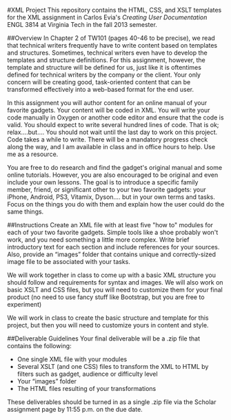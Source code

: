 #XML Project
This repository contains the HTML, CSS, and XSLT templates for the XML assignment in Carlos Evia's *Creating User Documentation* ENGL 3814 at Virginia Tech in the fall 2013 semester.

##Overview
In Chapter 2 of TW101 (pages 40-46 to be precise), we read that technical writers frequently have to write content based on templates and structures. Sometimes, technical writers even have to develop the templates and structure definitions. For this assignment, however, the template and structure will be defined for us, just like it is oftentimes defined for technical writers by the company or the client. Your only concern will be creating good, task-oriented content that can be transformed effectively into a web-based format for the end user.

In this assignment you will author content for an online manual of your favorite gadgets. Your content will be coded in XML. You will write your code manually in Oxygen or another code editor and ensure that the code is valid. You should expect to write several hundred lines of code. That is ok; relax….but…. You should not wait until the last day to work on this project. Code takes a while to write. There will be a mandatory progress check along the way, and I am available in class and in office hours to help. Use me as a resource.

You are free to do research and find the gadget's original manual and some online tutorials. However, you are also encouraged to be original and even include your own lessons. The goal is to introduce a specific family member, friend, or significant other to your two favorite gadgets: your iPhone, Android, PS3, Vitamix, Dyson…. but in your own terms and tasks. Focus on the things you do with them and explain how the user could do the same things. 

##Instructions
Create an XML file with at least five "how to" modules for each of your two favorite gadgets. Simple tools like a shoe probably won't work, and you need something a little more complex.
Write brief introductory text for each section and include references for your sources.
Also, provide an “images” folder that contains unique and correctly-sized image file to be associated with your tasks.

We will work together in class to come up with a basic XML structure you should follow and requirements for syntax and images. We will also work on basic XSLT and CSS files, but you will need to customize them for your final product (no need to use fancy stuff like Bootstrap, but you are free to experiment)

We will work in class to create the basic structure and template for this project, but then you will need to customize yours in content and style.

##Deliverable Guidelines
Your final deliverable will be a .zip file that contains the following:
* One single XML file with your modules
* Several XSLT (and one CSS) files to transform the XML to HTML by filters such as gadget, audience or difficulty level
* Your “images” folder
* The HTML files resulting of your transformations

These deliverables should be turned in as a single .zip file via the Scholar assignment page by 11:55 p.m. on the due date.
